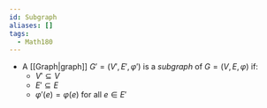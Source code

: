```yaml
---
id: Subgraph
aliases: []
tags:
  - Math180
---
```


- A [[Graph|graph]] $G' = (V', E', \varphi')$ is a _subgraph_ of
  $G = (V, E, \varphi)$ if:
  - $V'\subseteq V$
  - $E'\subseteq E$
  - $\varphi'(e) = \varphi(e)$ for all $e\in E'$
